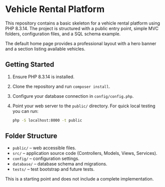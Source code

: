 # Vehicle Rental Platform

This repository contains a basic skeleton for a vehicle rental platform using PHP 8.3.14.
The project is structured with a public entry point, simple MVC folders, configuration files,
and a SQL schema example.

The default home page provides a professional layout with a hero banner and a section
listing available vehicles.

## Getting Started

1. Ensure PHP 8.3.14 is installed.
2. Clone the repository and run `composer install`.
3. Configure your database connection in `config/config.php`.
4. Point your web server to the `public/` directory.
   For quick local testing you can run:

   ```bash
   php -S localhost:8000 -t public
   ```

## Folder Structure

- `public/` – web accessible files.
- `src/` – application source code (Controllers, Models, Views, Services).
- `config/` – configuration settings.
- `database/` – database schema and migrations.
- `tests/` – test bootstrap and future tests.

This is a starting point and does not include a complete implementation.
